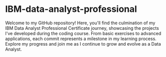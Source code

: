 # IBM-data-analyst-professional

Welcome to my GitHub repository! Here, you'll find the culmination of my IBM Data Analyst Professional Certificate journey, showcasing the projects I've developed during the coding course. From basic exercises to advanced applications, each commit represents a milestone in my learning process. Explore my progress and join me as I continue to grow and evolve as a Data Analyst.
